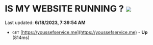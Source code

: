 # IS MY WEBSITE RUNNING ? [![](https://img.shields.io/static/v1?label=Sponsor&message=%E2%9D%A4&logo=GitHub&color=%23fe8e86)](https://github.com/sponsors/<username>)

Last updated: **6/18/2023, 7:39:54 AM**

- `GET` [https://youssefservice.me](https://youssefservice.me) - **Up** (814ms)
